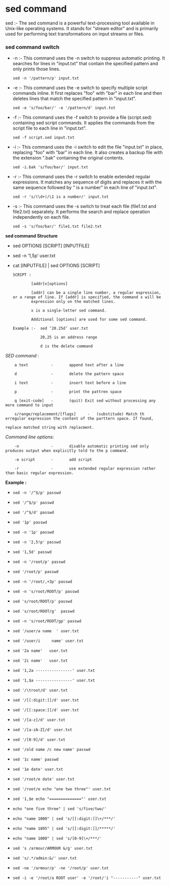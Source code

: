 # sed command 

sed :-	The sed command is a powerful text-processing tool available in Unix-like operating systems. It stands for "stream editor" and is primarily used for performing text transformations on input streams or files.
			
### sed command switch 

-   -n 	:-	This command uses the -n switch to suppress automatic printing. It searches for lines in "input.txt" that contain the specified pattern and only prints those lines.
			
    ```
    sed -n '/pattern/p' input.txt
    ```
-   -e									:-							This command uses the -e switch to specify multiple script commands inline. It first replaces "foo"
																				with "bar" in each line and then deletes lines that match the specified pattern in "input.txt".
	```
    sed -e 's/foo/bar/' -e '/pattern/d' input.txt
    ```
-   -f										:-							This command uses the -f switch to provide a file (script.sed) containing sed script commands. It 
																				applies the commands from the script file to each line in "input.txt".
    ```
    sed -f script.sed input.txt
    ```
-   -i										:-							This command uses the -i switch to edit the file "input.txt" in place, replacing "foo" with "bar" in 
																				each line. It also creates a backup file with the extension ".bak" containing the original contents.
    ```
    sed -i.bak 's/foo/bar/' input.txt
	```
-   -r										:-							This command uses the -r switch to enable extended regular expressions. It matches any sequence 
																				of digits and replaces it with the same sequence followed by " is a number" in each line of 
																				"input.txt".
    ```
    sed -r 's/(\d+)/\1 is a number/' input.txt
    ```
-   -s									:-							This command uses the -s switch to treat each file (file1.txt and file2.txt) separately. It performs the 
																				search and replace operation independently on each file.
	```
    sed -s 's/foo/bar/' file1.txt file2.txt
    ```


**sed command Structure** 
		
- 	sed OPTIONS [SCRIPT] [INPUTFILE]
		
-	sed -n ‘1,5p’ user.txt
			
- 	cat [INPUTFILE] | sed OPTIONS [SCRIPT]
			
		SCRIPT :
			
				[addr]x[options]				
				
				[addr] can be a single line number, a regular expression, or a range of line. If [addr] is specified, the command x will be 
				expression only on the matched lines. 
				
				x is a single-letter sed command.
												
				Additional [options] are used for some sed command.
				
		Example :-  sed ‘20.25d’ user.txt
				
				    20,25 is an address range 
						
					d is the delete command 
						
*SED command* :
		
	    a text 	        -	    append text after a line 
				
		d 			    -	    delete the pattern space 
				
    	i text		    -		insert text before a line 
				
		p 			    -		print the pattren space 
				
		q [exit-code]	-	    (quit) Exit sed without processing any more command to input 
				
		s/range/replacement/[flags]		-	(substitude) Match th erregular expression the content of the parttern space. If found,
																							replace matched string with replacment.
				
_Command line options:_
				
		-n  			-		disable automatic printing sed only produces output when explicitly told to the p command.
				
		-e script 		-		add script 
				
		-r 				-		use extended regular expression rather than basic regular expression.
				

**Example :**

-   ```
	sed -n '/^$/p' passwd 						 
	```
-   ```	
	sed '/^$/p' passwd 	 
    ```
-   ```
	sed '/^$/d' passwd 	
    ```
-   ```
	sed '1p' passwd 	 
    ```
-   ```
	sed -n '1p' passwd	 
    ```
-   ```
	sed -n '2,5!p' passwd  
    ```
-   ```
	sed '1,5d' passwd				 
    ```
-   ```
	sed -n '/root/p' passwd 	 
    ```
-   ```
	sed '/root/p' passwd 			 
    ```
-   ```
	sed -n '/root/,+3p' passwd 
    ```
-   ```
	sed -n 's/root/ROOT/p' passwd 
	```
-   ```
	sed 's/root/ROOT/p' passwd 		 
    ```
-   ```
	sed 's/root/ROOT/g'	 passwd 				 
    ```
-   ```
	sed -n 's/root/ROOT/gp' passwd 
    ```
-   ```
	sed '/user/a name  ' user.txt  
    ```
-   ```
	sed '/user/i	 name' user.txt	 
    ```
-   ```
	sed '2a name'	user.txt			 
    ```
-   ```
	sed '2i name'	user.txt 			 
    ```
-   ```
	sed '1,2a ----------------' user.txt	 
    ```
-   ```
	sed '1,$a ----------------' user.txt		  
    ```
-   ```
	sed '/\troot/d' user.txt								 
    ```
-   ```
	sed '/[[:digit:]]/d' user.txt							 
    ```
-   ```
	sed '/[[:space:]]/d' user.txt 						
    ```
-   ```
	sed '/[a-z]/d' user.txt							 		 
    ```
-   ```
	sed '/[a-zA-Z]/d' user.txt							  		
    ```
-   ```
	sed '/[0-9]/d' user.txt 								 
    ```
-   ```
	sed '/old name /c new name' passwd				
    ```
-   ```
	sed '1c name' passwd	 						 
    ```
-   ```
	sed '1e date' user.txt 									
    ```
-   ```
	sed '/root/e date' user.txt						 
    ```
-   ```
	sed '/root/e echo "one two three"' user.txt 
    ```
-   ```
	sed '1,$e echo "=============="' user.txt	
    ```
-   ```
	echo "one five three" | sed 's/five/two/' 			
    ```
-   ```
	echo "name 1000" | sed 's/[[:digit:]]\+/***/'	
    ```
-   ```
	echo "name 1895" | sed 's/[[:digit:]]/*****/'	
    ```
-   ```
	echo "name 1000" | sed 's/[0-9]\+/***/'		
    ```
-   ```
	sed 's /armour/ARMOUR &/g' user.txt						
    ```
-   ```	
	sed 's/.*/admin:&/' user.txt			 
	```
-   ```	
	sed -ne '/armour/p' -ne '/root/p' user.txt					    
    ```
-   ```
	sed -i -e '/root/a ROOT user' -e '/root/'i "-----------" user.txt
    ```
	 
